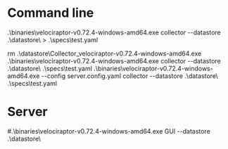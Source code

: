 
# Command line
.\binaries\velociraptor-v0.72.4-windows-amd64.exe collector --datastore .\datastore\ > .\specs\test.yaml

rm .\datastore\Collector_velociraptor-v0.72.4-windows-amd64.exe
.\binaries\velociraptor-v0.72.4-windows-amd64.exe collector --datastore .\datastore\ .\specs\test.yaml
.\binaries\velociraptor-v0.72.4-windows-amd64.exe --config server.config.yaml collector --datastore .\datastore\ .\specs\test.yaml


# Server
#.\binaries\velociraptor-v0.72.4-windows-amd64.exe GUI --datastore .\datastore\

